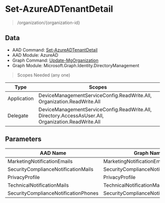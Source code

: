 # Set-AzureADTenantDetail

> /organization/{organization-id}

## Data

+ AAD Command: [Set-AzureADTenantDetail](https://docs.microsoft.com/en-us/powershell/module/AzureAD/Set-AzureADTenantDetail)
+ AAD Module: AzureAD
+ Graph Command: [Update-MgOrganization](https://docs.microsoft.com/en-us/powershell/module/Microsoft.Graph.Identity.DirectoryManagement/Update-MgOrganization)
+ Graph Module: Microsoft.Graph.Identity.DirectoryManagement

> Scopes Needed (any one)

|Type|Scopes|
|---|---|
|Application|DeviceManagementServiceConfig.ReadWrite.All, Organization.ReadWrite.All|
|Delegate|DeviceManagementServiceConfig.ReadWrite.All, Directory.AccessAsUser.All, Organization.ReadWrite.All|

## Parameters

|AAD Name|Graph Name|AAD Type|Graph Type|Infos|
|---|---|---|---|---|
|MarketingNotificationEmails|MarketingNotificationEmails|System.Collections.Generic.List/System.String|System.String[]||
|SecurityComplianceNotificationMails|SecurityComplianceNotificationMails|System.Collections.Generic.List/System.String|System.String[]||
|PrivacyProfile|PrivacyProfile|Microsoft.Open.AzureAD.Model.PrivacyProfile|Microsoft.Graph.PowerShell.Models.IMicrosoftGraphPrivacyProfile||
|TechnicalNotificationMails|TechnicalNotificationMails|System.Collections.Generic.List/System.String|System.String[]||
|SecurityComplianceNotificationPhones|SecurityComplianceNotificationPhones|System.Collections.Generic.List/System.String|System.String[]||

